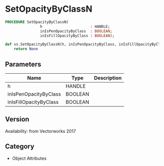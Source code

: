 # SetOpacityByClassN

```pascal
PROCEDURE SetOpacityByClassN(
				h                      : HANDLE;
				inIsPenOpacityByClass  : BOOLEAN;
				inIsFillOpacityByClass : BOOLEAN);
```

```python
def vs.SetOpacityByClassN(h, inIsPenOpacityByClass, inIsFillOpacityByClass):
    return None
```

## Parameters
|Name|Type|Description|
|---|---|---|
|h|HANDLE|   |
|inIsPenOpacityByClass|BOOLEAN|   |
|inIsFillOpacityByClass|BOOLEAN|   |

## Version
Availability: from Vectorworks 2017

## Category
* Object Attributes

